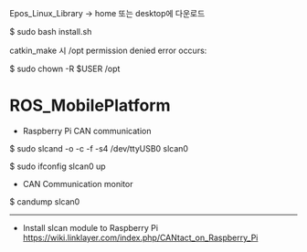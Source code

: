 Epos_Linux_Library -> home 또는 desktop에 다운로드

$ sudo bash install.sh



catkin_make 시 /opt permission denied error occurs:

$ sudo chown -R $USER /opt


# ROS_MobilePlatform

- Raspberry Pi CAN communication

$ sudo slcand -o -c -f -s4 /dev/ttyUSB0 slcan0

$ sudo ifconfig slcan0 up

- CAN Communication monitor

$ candump slcan0


---------------------------------------------------------------------
- Install slcan module to Raspberry Pi </br>
https://wiki.linklayer.com/index.php/CANtact_on_Raspberry_Pi
